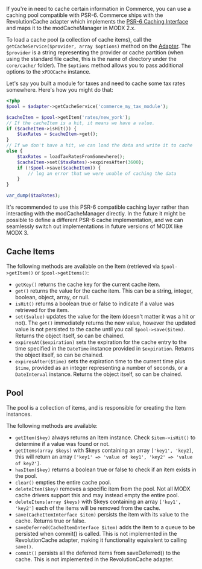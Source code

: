 If you're in need to cache certain information in Commerce, you can use a caching pool compatible with PSR-6. Commerce ships with the RevolutionCache adapter which implements the [PSR-6 Caching Interface](http://www.php-fig.org/psr/psr-6/) and maps it to the modCacheManager in MODX 2.x. 

To load a cache pool (a collection of cache items), call the `getCacheService($provider, array $options)` method on the [Adapter](MODX_Adapter). The `$provider` is a string representing the provider or cache partition (when using the standard file cache, this is the name of directory under the `core/cache/` folder). The `$options` method allows you to pass additional options to the `xPDOCache` instance. 

Let's say you built a module for taxes and need to cache some tax rates somewhere. Here's how you might do that:

```` php
<?php
$pool = $adapter->getCacheService('commerce_my_tax_module');

$cacheItem = $pool->getItem('rates/new_york');
// If the cacheItem is a hit, it means we have a value. 
if ($cacheItem->isHit()) {
    $taxRates = $cacheItem->get();
}
// If we don't have a hit, we can load the data and write it to cache 
else {
    $taxRates = loadTaxRatesFromSomewhere();
    $cacheItem->set($taxRates)->expiresAfter(3600);
    if (!$pool->save($cacheItem)) {
        // log an error that we were unable of caching the data
    }
}

var_dump($taxRates);
````

It's recommended to use this PSR-6 compatible caching layer rather than interacting with the modCacheManager directly. In the future it might be possible to define a different PSR-6 cache implementation, and we can seamlessly switch out implementations in future versions of MODX like MODX 3. 

## Cache Items

The following methods are available on the Item (retrieved via `$pool->getItem()` or `$pool->getItems()`:

- `getKey()` returns the cache key for the current cache item.
- `get()` returns the value for the cache item. This can be a string, integer, boolean, object, array, or null. 
- `isHit()` returns a boolean true or false to indicate if a value was retrieved for the item.
- `set($value)` updates the value for the item (doesn't matter it was a hit or not). The `get()` immediately returns the new value, however the updated value is not persisted to the cache until you call `$pool->save($item)`. Returns the object itself, so can be chained.
- `expiresAt($expiration)` sets the expiration for the cache entry to the time specified in the `DateTime` instance provided in `$expiration`. Returns the object itself, so can be chained.
- `expiresAfter($time)` sets the expiration time to the current time plus `$time`, provided as an integer representing a number of seconds, or a `DateInterval` instance. Returns the object itself, so can be chained. 

## Pool

The pool is a collection of items, and is responsible for creating the Item instances. 

The following methods are available:

- `getItem($key)` always returns an Item instance. Check `$item->isHit()` to determine if a value was found or not.
- `getItems(array $keys)` with $keys containing an array `['key1', 'key2]`, this will return an array `['key1' => 'value of key1', 'key2' => 'value of key2']`.
- `hasItem($key)` returns a boolean true or false to check if an item exists in the pool. 
- `clear()` empties the entire cache pool. 
- `deleteItem($key)` removes a specific item from the pool. Not all MODX cache drivers support this and may instead empty the entire pool. 
- `deleteItems(array $keys)` with $keys containing an array `['key1', 'key2']` each of the items will be removed from the cache. 
- `save(CacheItemInterface $item)` persists the item with its value to the cache. Returns true or false. 
- `saveDeferred(CacheItemInterface $item)` adds the item to a queue to be persisted when commit() is called. This is not implemented in the RevolutionCache adapter, making it functionality equivalent to calling `save()`.
- `commit()` persists all the deferred items from saveDeferred() to the cache. This is not implemented in the RevolutionCache adapter. 
